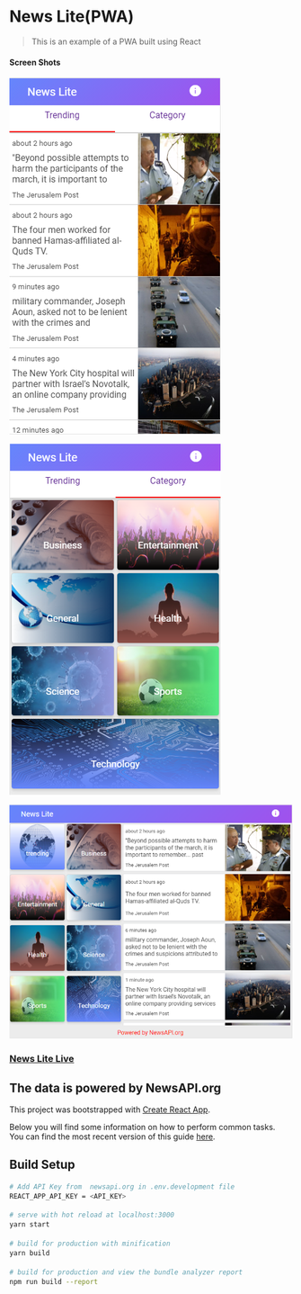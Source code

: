# News Lite(PWA)
 > This is an example of a PWA built using React

#### Screen Shots 

![Home Screen](assets/trending.png)

![Home Screen](assets/categories.PNG)

![Responsive Screen](assets/responsive.PNG)


### [News Lite Live](https://newslite-487ec.firebaseapp.com/)

## The data is powered by NewsAPI.org

This project was bootstrapped with [Create React App](https://github.com/facebookincubator/create-react-app).

Below you will find some information on how to perform common tasks.<br>
You can find the most recent version of this guide [here](https://github.com/facebookincubator/create-react-app/blob/master/packages/react-scripts/template/README.md).


## Build Setup
``` bash
# Add API Key from  newsapi.org in .env.development file
REACT_APP_API_KEY = <API_KEY>

# serve with hot reload at localhost:3000
yarn start

# build for production with minification
yarn build

# build for production and view the bundle analyzer report
npm run build --report

```
